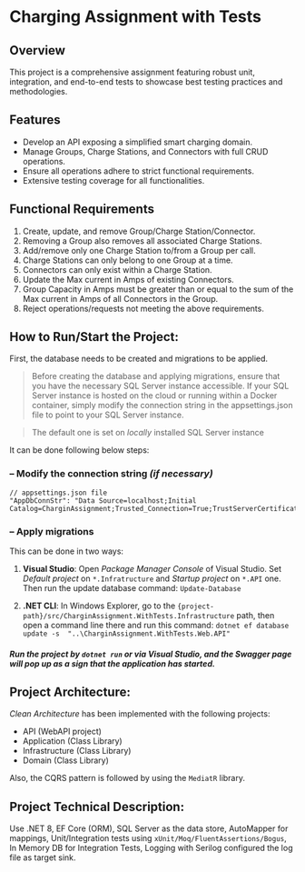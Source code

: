 # Charging Assignment with Tests

## Overview
This project is a comprehensive assignment featuring robust unit, integration, and end-to-end tests to showcase best testing practices and methodologies.

## Features
- Develop an API exposing a simplified smart charging domain.
- Manage Groups, Charge Stations, and Connectors with full CRUD operations.
- Ensure all operations adhere to strict functional requirements.
- Extensive testing coverage for all functionalities.

## Functional Requirements
1. Create, update, and remove Group/Charge Station/Connector.
2. Removing a Group also removes all associated Charge Stations.
3. Add/remove only one Charge Station to/from a Group per call.
4. Charge Stations can only belong to one Group at a time.
5. Connectors can only exist within a Charge Station.
6. Update the Max current in Amps of existing Connectors.
7. Group Capacity in Amps must be greater than or equal to the sum of the Max current in Amps of all Connectors in the Group.
8. Reject operations/requests not meeting the above requirements.

## How to Run/Start the Project:
First, the database needs to be created and migrations to be applied. 

> Before creating the database and applying migrations, ensure that you have the necessary SQL Server instance accessible. If your SQL Server instance is hosted on 
the cloud or running within a Docker container, simply modify the connection string in the appsettings.json file to point 
to your SQL Server instance.

> The default one is set on *locally* installed SQL Server instance

It can be done following below steps:

### – Modify the connection string _(if necessary)_

```
// appsettings.json file
"AppDbConnStr": "Data Source=localhost;Initial Catalog=CharginAssignment;Trusted_Connection=True;TrustServerCertificate=True;"
```

### – Apply migrations 

This can be done in two ways:

1. **Visual Studio**: Open *Package Manager Console* of Visual Studio. Set *Default project* on `*.Infratructure` and *Startup project* on `*.API` one.
Then run the update database command: `Update-Database`

2. **.NET CLI**: In Windows Explorer, go to the `{project-path}/src/CharginAssignment.WithTests.Infrastructure` path, then open 
a command line there and run this command: `dotnet ef database update -s  "..\CharginAssignment.WithTests.Web.API"`

#### _Run the project by `dotnet run` or via Visual Studio, and the Swagger page will pop up as a sign that the application has started._

## Project Architecture:

*Clean Architecture* has been implemented with the following projects:

- API (WebAPI project)
- Application (Class Library)
- Infrastructure (Class Library)
- Domain (Class Library)

Also, the CQRS pattern is followed by using the `MediatR` library.

## Project Technical Description:

Use .NET 8, EF Core (ORM), SQL Server as the data store, AutoMapper for mappings, Unit/Integration
tests using `xUnit/Moq/FluentAssertions/Bogus`, In Memory DB for Integration Tests, Logging with Serilog configured the log file as target sink.
